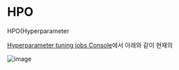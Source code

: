 # HPO

HPO(Hyperparameter 

[Hyperparameter tuning jobs Console](https://ap-northeast-2.console.aws.amazon.com/sagemaker/home?region=ap-northeast-2#/hyper-tuning-jobs)에서 아래와 같이 현재의 

![image](https://user-images.githubusercontent.com/52392004/190897794-bfae1e67-acae-4e81-b880-2d1fa85603cb.png)
